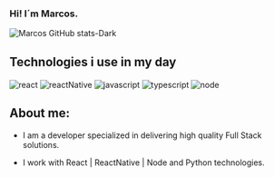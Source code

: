 ### Hi! I´m Marcos.


![Marcos GitHub stats-Dark](https://github-readme-stats.vercel.app/api?username=marcoscardoso1976&show_icons=true&theme=dracula)


## Technologies i use in my day

<div style="display: inline-block">
  <img alt="react" src="https://img.shields.io/badge/React-20232A?style=for-the-badge&logo=react&logoColor=61DAFB" align="center" />
  <img alt="reactNative" src="https://img.shields.io/badge/React_Native-20232A?style=for-the-badge&logo=react&logoColor=61DAFBe" align="center" />
  <img alt="javascript" src="https://img.shields.io/badge/JavaScript-F7DF1E?style=for-the-badge&logo=javascript&logoColor=black" align="center" />
  <img alt="typescript" src="https://img.shields.io/badge/TypeScript-007ACC?style=for-the-badge&logo=typescript&logoColor=white" align="center" />
  <img alt="node" src="https://img.shields.io/badge/Node.js-43853D?style=for-the-badge&logo=node.js&logoColor=white" align="center" />
</div><br/>

## About me:
- I am a developer specialized in delivering high quality Full Stack solutions.

- I work with React | ReactNative | Node and Python technologies.
